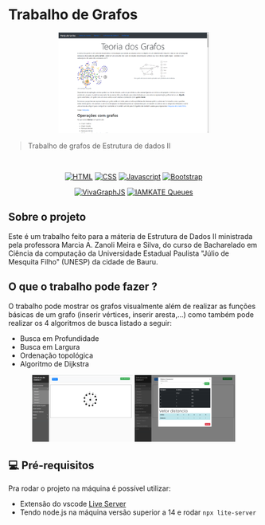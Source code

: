 # Trabalho de Grafos

<div align="center">
  <img style="width: 60%" src="./imgs/grafos-0.png" alt="Exemplo imagem">
</div>

> Trabalho de grafos de Estrutura de dados II

<br />

<div align="center" >

[![HTML](https://img.shields.io/badge/HTML-Code?style=for-the-badge&logo=html5&logoColor=white&color=4285F4)](https://www.w3.org/html/)
[![CSS](https://img.shields.io/badge/CSS-Code?style=for-the-badge&logo=css3&logoColor=white&color=1572B6)](https://www.w3.org/Style/CSS/)
[![Javascript][Javascript.com]][Javascript]
[![Bootstrap](https://img.shields.io/badge/Bootstrap-Code?style=for-the-badge&logo=bootstrap&logoColor=white&color=7952B3)](https://getbootstrap.com/)


[![VivaGraphJS](https://img.shields.io/badge/VivaGraphJS-Repository-007ACC?style=for-the-badge&logo=github)](https://github.com/anvaka/VivaGraphJS)
[![IAMKATE Queues](https://img.shields.io/badge/IAMKATE%20Queues-Library-orange?style=for-the-badge)](http://code.iamkate.com/javascript/queues/)


</div>

## Sobre o projeto 

Este é um trabalho feito para a máteria de Estrutura de Dados II ministrada pela professora Marcia A. Zanoli Meira e Silva, do curso de Bacharelado em Ciência da computação da Universidade Estadual Paulista "Júlio de Mesquita Filho" (UNESP) da cidade de Bauru.

## O que o trabalho pode fazer ?

O trabalho pode mostrar os grafos visualmente além de realizar as funções básicas de um grafo (inserir vértices, inserir aresta,...) como também pode realizar os 4 algoritmos de busca listado a seguir: 

- Busca em Profundidade 
- Busca em Largura 
- Ordenação topológica
- Algoritmo de Dijkstra

<div align="center">
  <img style="width: 40%" src="./imgs/grafos-1.png" alt="Exemplo imagem">
  <img style="width: 40%" src="./imgs/grafos-3.png" alt="Exemplo imagem">
</div>


## 💻 Pré-requisitos

Pra rodar o projeto na máquina é possível utilizar: 

- Extensão do vscode [Live Server](https://marketplace.visualstudio.com/items?itemName=ritwickdey.LiveServer)
- Tendo node.js na máquina versão superior a 14 e rodar `npx lite-server`


[Javascript.com]: https://img.shields.io/badge/Javascript-Code?style=for-the-badge&logo=javascript&logoColor=yellow&color=white
[Javascript]: https://developer.mozilla.org/pt-BR/docs/Web/JavaScript